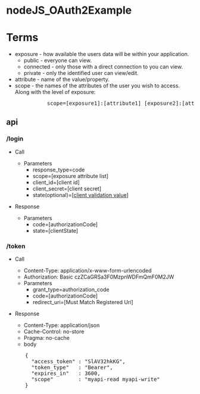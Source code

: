 # nodeJS_OAuth2Example

# Terms
- exposure - how available the users data will be within your application.
  - public - everyone can view.
  - connected - only those with a direct connection to you can view.
  - private - only the identified user can view/edit.
- attribute - name of the value/property.
- scope - the names of the attributes of the user you wish to access. Along with the level of exposure:
<pre>             scope=[exposure1]:[attribute1] [exposure2]:[attribute2] [exposure3]:[attribute3]...</pre>

## api
### /login
  - Call
    - Parameters
      - response_type=code
      - scope=[exposure attribute list]
      - client_id=[client id]
      - client_secret=[client secret]
      - state(optional)=[[client validation value](https://tools.ietf.org/html/rfc6749#section-10.12)]

  - Response
    - Parameters
      - code=[authorizationCode]
      - state=[clientState]

### /token
- Call
  - Content-Type: application/x-www-form-urlencoded<br>
  - Authorization: Basic czZCaGRSa3F0MzpnWDFmQmF0M2JW
  - Parameters
    - grant_type=authorization_code
    - code=[authorizationCode]
    - redirect_uri=[Must Match Registered Uri]

- Response
  - Content-Type: application/json<br>
  - Cache-Control: no-store<br>
  - Pragma: no-cache
  - body
<pre>
      {
        "access_token" : "SlAV32hkKG",
        "token_type"   : "Bearer",
        "expires_in"   : 3600,
        "scope"        : "myapi-read myapi-write"
      }
</pre>
